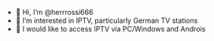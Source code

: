 - 👋 Hi, I’m @herrrossi666
- 👀 I’m interested in IPTV, particularly German TV stations
- 🌱 I would like to access IPTV via PC/Windows and Androis


